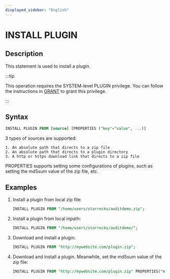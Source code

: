 ```yaml
---
displayed_sidebar: "English"
---
```


# INSTALL PLUGIN

## Description

This statement is used to install a plugin.

:::tip

This operation requires the SYSTEM-level PLUGIN privilege. You can follow the instructions in [GRANT](../../account-management/GRANT.md) to grant this privilege.

:::

## Syntax

```sql
INSTALL PLUGIN FROM [source] [PROPERTIES ("key"="value", ...)]
```

3 types of sources are supported:

```plain text
1. An absolute path that directs to a zip file
2. An absolute path that directs to a plugin directory 
3. A http or https download link that directs to a zip file
```

PROPERTIES supports setting some configurations of plugins, such as setting the  md5sum value of the zip file, etc.

## Examples

1. Install a plugin from local zip file:

    ```sql
    INSTALL PLUGIN FROM "/home/users/starrocks/auditdemo.zip";
    ```

2. Install a plugin from local inpath:

    ```sql
    INSTALL PLUGIN FROM "/home/users/starrocks/auditdemo/";
    ```

3. Download and install a plugin:

    ```sql
    INSTALL PLUGIN FROM "http://mywebsite.com/plugin.zip";
    ```

4. Download and install a plugin. Meanwhile, set the md5sum value of the zip file:

    ```sql
    INSTALL PLUGIN FROM "http://mywebsite.com/plugin.zip" PROPERTIES("md5sum" = "73877f6029216f4314d712086a146570");
    ```
